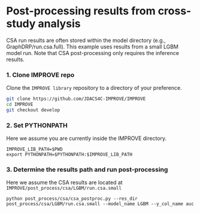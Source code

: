 # Post-processing results from cross-study analysis


CSA run results are often stored within the model directory (e.g., GraphDRP/run.csa.full).
This example uses results from a small LGBM model run. Note that CSA post-processing only requires the inference results.


### 1. Clone IMPROVE repo
Clone the `IMPROVE library` repository to a directory of your preference.

```bash
git clone https://github.com/JDACS4C-IMPROVE/IMPROVE
cd IMPROVE
git checkout develop
```

### 2. Set PYTHONPATH
Here we assume you are currently inside the IMPROVE directory.

```
IMPROVE_LIB_PATH=$PWD
export PYTHONPATH=$PYTHONPATH:$IMPROVE_LIB_PATH
```

### 3. Determine the results path and run post-processing
Here we assume the CSA results are located at `IMPROVE/post_process/csa/LGBM/run.csa.small`

```
python post_process/csa/csa_postproc.py --res_dir post_process/csa/LGBM/run.csa.small --model_name LGBM --y_col_name auc
```
